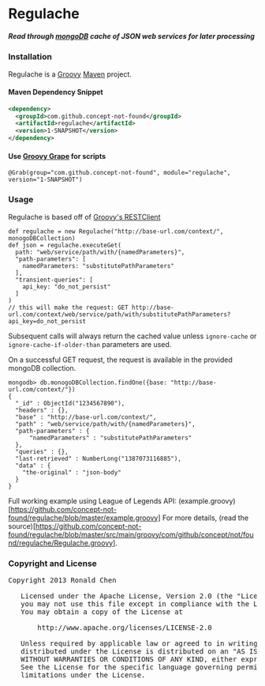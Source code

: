 Regulache
=========

##### Read through [mongoDB](http://www.mongodb.org/) cache of JSON web services for later processing

### Installation
Regulache is a [Groovy](http://groovy.codehaus.org/) [Maven](http://maven.apache.org/) project.

#### Maven Dependency Snippet

```xml
<dependency>
  <groupId>com.github.concept-not-found</groupId>
  <artifactId>regulache</artifactId>
  <version>1-SNAPSHOT</version>
</dependency>
```

#### Use [Groovy Grape](http://groovy.codehaus.org/Grape) for scripts

    @Grab(group="com.github.concept-not-found", module="regulache", version="1-SNAPSHOT")

### Usage
Regulache is based off of [Groovy's RESTClient](http://groovy.codehaus.org/modules/http-builder/doc/rest.html)

    def regulache = new Regulache("http://base-url.com/context/", monogoDBCollection)
    def json = regulache.executeGet(
      path: "web/service/path/with/{namedParameters}",
      "path-parameters": [
        namedParameters: "substitutePathParameters"
      ],
      "transient-queries": [
        api_key: "do_not_persist"
      ]
    )
    // this will make the request: GET http://base-url.com/context/web/service/path/with/substitutePathParameters?api_key=do_not_persist

Subsequent calls will always return the cached value unless `ignore-cache` or `ignore-cache-if-older-than` parameters are used.

On a successful GET request, the request is available in the provided mongoDB collection.

    mongodb> db.monogoDBCollection.findOne({base: "http://base-url.com/context/"})
    {
      "_id" : ObjectId("1234567890"),
      "headers" : {},
      "base" : "http://base-url.com/context/",
      "path" : "web/service/path/with/{namedParameters}",
      "path-parameters" : {
          "namedParameters" : "substitutePathParameters"
      },
      "queries" : {},
      "last-retrieved" : NumberLong("1387073116885"),
      "data" : {
        "the-original" : "json-body"
      }
    }

Full working example using League of Legends API: (example.groovy)[https://github.com/concept-not-found/regulache/blob/master/example.groovy]
For more details, (read the source)[https://github.com/concept-not-found/regulache/blob/master/src/main/groovy/com/github/concept/not/found/regulache/Regulache.groovy].

### Copyright and License
<pre>
Copyright 2013 Ronald Chen

   Licensed under the Apache License, Version 2.0 (the "License");
   you may not use this file except in compliance with the License.
   You may obtain a copy of the License at

       http://www.apache.org/licenses/LICENSE-2.0

   Unless required by applicable law or agreed to in writing, software
   distributed under the License is distributed on an "AS IS" BASIS,
   WITHOUT WARRANTIES OR CONDITIONS OF ANY KIND, either express or implied.
   See the License for the specific language governing permissions and
   limitations under the License.
</pre>
